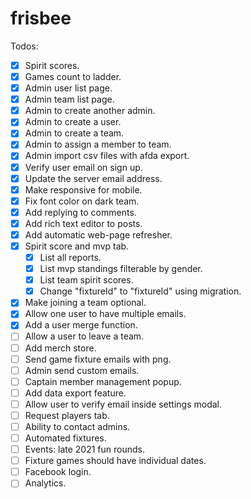 # frisbee

Todos:

- [x] Spirit scores.
- [x] Games count to ladder.
- [x] Admin user list page.
- [x] Admin team list page.
- [x] Admin to create another admin.
- [x] Admin to create a user.
- [x] Admin to create a team.
- [x] Admin to assign a member to team.
- [x] Admin import csv files with afda export.
- [x] Verify user email on sign up.
- [x] Update the server email address.
- [x] Make responsive for mobile.
- [x] Fix font color on dark team.
- [x] Add replying to comments.
- [x] Add rich text editor to posts.
- [x] Add automatic web-page refresher.
- [x] Spirit score and mvp tab.
  - [x] List all reports.
  - [x] List mvp standings filterable by gender.
  - [x] List team spirit scores.
  - [x] Change "fixtureId" to "fixtureId" using migration.
- [x] Make joining a team optional.
- [x] Allow one user to have multiple emails.
- [x] Add a user merge function.
- [ ] Allow a user to leave a team.
- [ ] Add merch store.
- [ ] Send game fixture emails with png.
- [ ] Admin send custom emails.
- [ ] Captain member management popup.
- [ ] Add data export feature.
- [ ] Allow user to verify email inside settings modal.
- [ ] Request players tab.
- [ ] Ability to contact admins.
- [ ] Automated fixtures.
- [ ] Events: late 2021 fun rounds.
- [ ] Fixture games should have individual dates.
- [ ] Facebook login.
- [ ] Analytics.
